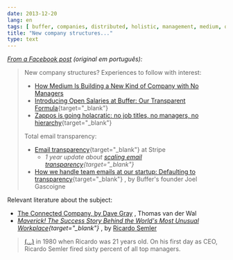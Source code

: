 ```yaml
---
date: 2013-12-20
lang: en
tags: [ buffer, companies, distributed, holistic, management, medium, organic, self organizing, stripe, transparency, valve, zappos ]
title: "New company structures..."
type: text
---
```


*[From a Facebook
post](https://www.facebook.com/hugocf/posts/10152266399032018) (original
em português):*

> New company structures? Experiences to follow with interest:
>
> -   [How Medium Is Building a New Kind of Company with No
>     Managers](https://hugo.ferreira.cc/how-medium-is-building-a-new-kind-of-company-with/)
> -   [Introducing Open Salaries at Buffer: Our Transparent
>     Formula](http://open.bufferapp.com/introducing-open-salaries-at-buf…/){target="_blank"}
> -   [Zappos is going holacratic: no job titles, no managers, no
>     hierarchy](http://qz.com/161210/zappos-is-going-holacratic-no-job-titles-no-managers-no-hierarchy/){target="_blank"}
>
> Total email transparency:
>
> -   [Email
>     transparency](https://stripe.com/blog/email-transparency){target="_blank"}
>     at Stripe
>     -   *1 year update about [scaling email
>         transparency](https://stripe.com/blog/scaling-email-transparency){target="_blank"}*
> -   [How we handle team emails at our startup: Defaulting to
>     transparency](http://joel.is/post/69066438261/how-we-handle-team-emails-at-our-startup-defaulting-to){target="_blank"}
>     , by Buffer's founder Joel Gascoigne

Relevant literature about the subject:

-   [The Connected Company, by Dave
    Gray](http://www.bookdepository.com/Connected-Company-Dave-Gray/9781449319052)
    , Thomas van der Wal
-   *[Maverick! The Success Story Behind the World's Most Unusual
    Workplace](https://en.wikipedia.org/wiki/Maverick_(book)){target="_blank"}*
    , by [Ricardo
    Semler](https://en.wikipedia.org/wiki/Ricardo_Semler "Ricardo Semler")

> [(...)](https://en.wikipedia.org/wiki/Ricardo_Semler) in 1980 when
> Ricardo was 21 years old. On his first day as CEO, Ricardo Semler
> fired sixty percent of all top managers.

